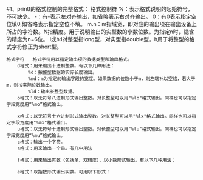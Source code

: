 #1、printf的格式控制的完整格式：
    格式控制符
        %：表示格式说明的起始符号，不可缺少。
        -：有-表示左对齐输出，如省略表示右对齐输出。
        0：有0表示指定空位填0,如省略表示指定空位不填。
        m.n：m指域宽，即对应的输出项在输出设备上所占的字符数。N指精度。用于说明输出的实型数的小数位数。为指定n时，隐含的精度为n=6位。
        l或h:l对整型指long型，对实型指double型。h用于将整型的格式字符修正为short型。
    
    格式字符   格式字符用以指定输出项的数据类型和输出格式。
        d格式：用来输出十进制整数。有以下几种用法：
            %d：按整型数据的实际长度输出。
            %md：m为指定的输出字段的宽度。如果数据的位数小于m，则左端补以空格，若大于m，则按实际位数输出。
            %ld：输出长整型数据。
        o格式：以无符号八进制形式输出整数。对长整型可以用"%lo"格式输出。同样也可以指定字段宽度用“%mo”格式输出。

        x格式：以无符号十六进制形式输出整数。对长整型可以用"%lx"格式输出。同样也可以指定字段宽度用"%mx"格式输出。
        u格式：以无符号十进制形式输出整数。对长整型可以用"%lu"格式输出。同样也可以指定字段宽度用“%mu”格式输出。
        c格式：输出一个字符。
        s格式：用来输出一个串。有几中用法

        f格式：用来输出实数（包括单、双精度），以小数形式输出。有以下几种用法：
    
        e格式：以指数形式输出实数。可用以下形式：
